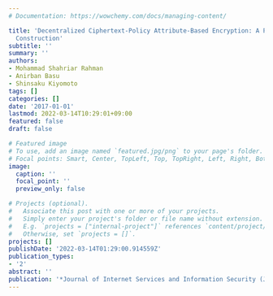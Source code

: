 ```yaml
---
# Documentation: https://wowchemy.com/docs/managing-content/

title: 'Decentralized Ciphertext-Policy Attribute-Based Encryption: A Post-Quantum
  Construction'
subtitle: ''
summary: ''
authors:
- Mohammad Shahriar Rahman
- Anirban Basu
- Shinsaku Kiyomoto
tags: []
categories: []
date: '2017-01-01'
lastmod: 2022-03-14T10:29:01+09:00
featured: false
draft: false

# Featured image
# To use, add an image named `featured.jpg/png` to your page's folder.
# Focal points: Smart, Center, TopLeft, Top, TopRight, Left, Right, BottomLeft, Bottom, BottomRight.
image:
  caption: ''
  focal_point: ''
  preview_only: false

# Projects (optional).
#   Associate this post with one or more of your projects.
#   Simply enter your project's folder or file name without extension.
#   E.g. `projects = ["internal-project"]` references `content/project/deep-learning/index.md`.
#   Otherwise, set `projects = []`.
projects: []
publishDate: '2022-03-14T01:29:00.914559Z'
publication_types:
- '2'
abstract: ''
publication: '*Journal of Internet Services and Information Security (JISIS)*'
---
```

